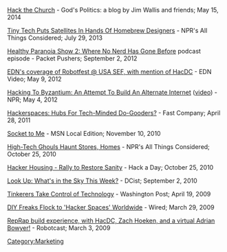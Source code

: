[Hack the Church](http://sojo.net/blogs/2014/05/15/hack-church) - God's
Politics: a blog by Jim Wallis and friends; May 15, 2014

[Tiny Tech Puts Satellites In Hands Of Homebrew
Designers](http://www.npr.org/blogs/alltechconsidered/2013/07/29/205822987/tiny-tech-puts-satellites-in-hands-of-homebrew-designers) -
NPR's All Things Considered; July 29, 2013

[Healthy Paranoia Show 2: Where No Nerd Has Gone
Before](http://packetpushers.net/healthy-paranoia-2-where-no-nerd-has-gone-before/)
podcast episode - Packet Pushers; September 2, 2012

[EDN's coverage of Robotfest @ USA SEF, with mention of
HacDC](http://www.edn.com/video/video.php/?bclid=870126318001&bctid=1620988085001) -
EDN Video; May 9, 2012

[Hacking To Byzantium: An Attempt To Build An Alternate
Internet](http://www.npr.org/internedition/spring12/?p=168)
([video](http://vimeo.com/groups/141306/videos/41448312)) - NPR; May 4,
2012

[Hackerspaces: Hubs For Tech-Minded
Do-Gooders?](http://www.fastcompany.com/1750215/how-hackerspaces-can-do-good-for-the-world) -
Fast Company; April 28, 2011

[Socket to
Me](http://local.msn.com/article.aspx?cp-documentid=26244677) - MSN
Local Edition; November 10, 2010

[High-Tech Ghouls Haunt Stores,
Homes](http://www.npr.org/templates/story/story.php?storyId=130813696) -
NPR's All Things Considered; October 25, 2010

[Hacker Housing - Rally to Restore
Sanity](http://hackaday.com/2010/10/25/hacker-housing-rally-to-restore-sanity/) -
Hack a Day; October 25, 2010

[Look Up: What's in the Sky This
Week?](http://dcist.com/2010/09/look_up_whats_in_the_sky_this_week_21.php) -
DCist; September 2, 2010

[Tinkerers Take Control of
Technology](http://www.washingtonpost.com/wp-dyn/content/article/2009/04/18/AR2009041800112.html) -
Washington Post; April 19, 2009

[DIY Freaks Flock to 'Hacker Spaces'
Worldwide](http://blog.wired.com/gadgets/2009/03/hackerspaces.html) -
Wired; March 29, 2009

[RepRap build experience, with HacDC, Zach Hoeken, and a virtual Adrian
Bowyer!](http://www.robotcast.com/site/node/29The) - Robotcast; March 3,
2009

[Category:Marketing](Category:Marketing)
